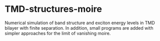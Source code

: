 # TMD-structures-moire
Numerical simulation of band structure and exciton energy levels in TMD bilayer with finite separation. In addition, small programs are added with simpler approaches for the limit of vanishing moire.
